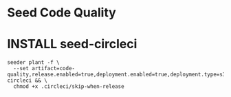# Seed Code Quality

# INSTALL seed-circleci

```console
seeder plant -f \
  --set artifact=code-quality,release.enabled=true,deployment.enabled=true,deployment.type=s3,deployment.s3.bucket=templates,deployment.s3.files[0]=seed.yaml circleci && \
  chmod +x .circleci/skip-when-release
```
